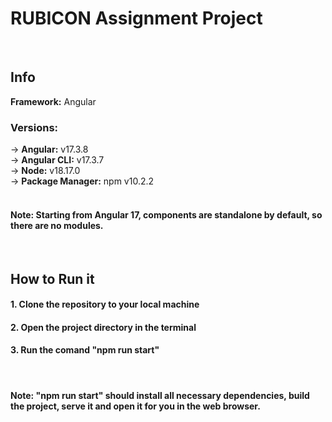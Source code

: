 # RUBICON Assignment Project
</br>

## **Info**
**Framework:** Angular </br>

### Versions:
-> **Angular:** v17.3.8 </br>
-> **Angular CLI:** v17.3.7 </br>
-> **Node:** v18.17.0 </br>
-> **Package Manager:** npm v10.2.2 </br>
</br>

#### **Note:** Starting from Angular 17, components are standalone by default, so there are no modules. </br>
</br>

## **How to Run it**
#### 1. Clone the repository to your local machine
#### 2. Open the project directory in the terminal
#### 3. Run the comand **"npm run start"**
</br>

#### **Note:** "npm run start" should install all necessary dependencies, build the project, serve it and open it for you in the web browser.
